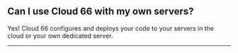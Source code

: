 


## Can I use Cloud 66 with my own servers?

Yes! Cloud 66 configures and deploys your code to your servers in the cloud or your own dedicated server.

* * *

